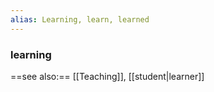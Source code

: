 ```yaml
---
alias: Learning, learn, learned
---
```

### learning
==see also:== [[Teaching]], [[student|learner]]